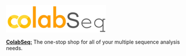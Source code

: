 ![](ColabSeq.png)

[**ColabSeq:**](https://colab.research.google.com/github/d8vela/ColabSeq/blob/main/ColabSeq.ipynb) The one-stop shop for all of your multiple sequence analysis needs.
